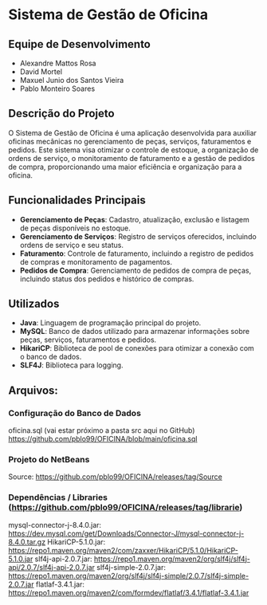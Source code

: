 # Sistema de Gestão de Oficina

## Equipe de Desenvolvimento

- Alexandre Mattos Rosa
- David Mortel
- Maxuel Junio dos Santos Vieira
- Pablo Monteiro Soares

## Descrição do Projeto

O Sistema de Gestão de Oficina é uma aplicação desenvolvida para auxiliar oficinas mecânicas no gerenciamento de peças, serviços, faturamentos e pedidos. 
Este sistema visa otimizar o controle de estoque, a organização de ordens de serviço, o monitoramento de faturamento e a gestão de pedidos de 
compra, proporcionando uma maior eficiência e organização para a oficina.

## Funcionalidades Principais

- **Gerenciamento de Peças**: Cadastro, atualização, exclusão e listagem de peças disponíveis no estoque.
- **Gerenciamento de Serviços**: Registro de serviços oferecidos, incluindo ordens de serviço e seu status.
- **Faturamento**: Controle de faturamento, incluindo a registro de pedidos de compras e monitoramento de pagamentos.
- **Pedidos de Compra**: Gerenciamento de pedidos de compra de peças, incluindo status dos pedidos e histórico de compras.

## Utilizados

- **Java**: Linguagem de programação principal do projeto.
- **MySQL**: Banco de dados utilizado para armazenar informações sobre peças, serviços, faturamentos e pedidos.
- **HikariCP**: Biblioteca de pool de conexões para otimizar a conexão com o banco de dados.
- **SLF4J**: Biblioteca para logging.
  
## Arquivos:

### Configuração do Banco de Dados

oficina.sql (vai estar próximo a pasta src aqui no GitHub)
https://github.com/pblo99/OFICINA/blob/main/oficina.sql

### Projeto do NetBeans

Source: https://github.com/pblo99/OFICINA/releases/tag/Source

### Dependências / Libraries (https://github.com/pblo99/OFICINA/releases/tag/librarie)

mysql-connector-j-8.4.0.jar: https://dev.mysql.com/get/Downloads/Connector-J/mysql-connector-j-8.4.0.tar.gz
HikariCP-5.1.0.jar: https://repo1.maven.org/maven2/com/zaxxer/HikariCP/5.1.0/HikariCP-5.1.0.jar
slf4j-api-2.0.7.jar: https://repo1.maven.org/maven2/org/slf4j/slf4j-api/2.0.7/slf4j-api-2.0.7.jar
slf4j-simple-2.0.7.jar: https://repo1.maven.org/maven2/org/slf4j/slf4j-simple/2.0.7/slf4j-simple-2.0.7.jar
flatlaf-3.4.1.jar: https://repo1.maven.org/maven2/com/formdev/flatlaf/3.4.1/flatlaf-3.4.1.jar
